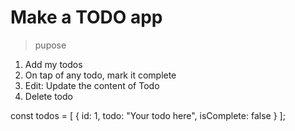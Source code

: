 # Make a TODO app

> pupose

1. Add my todos
2. On tap of any todo, mark it complete
3. Edit: Update the content of Todo
4. Delete todo

const todos = [
{
id: 1,
todo: "Your todo here",
isComplete: false
}
];

